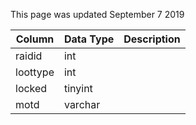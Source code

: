 This page was updated September 7 2019

| Column   | Data Type | Description |
| -------- | --------- | ----------- |
| raidid   | int       |             |
| loottype | int       |             |
| locked   | tinyint   |             |
| motd     | varchar   |             |